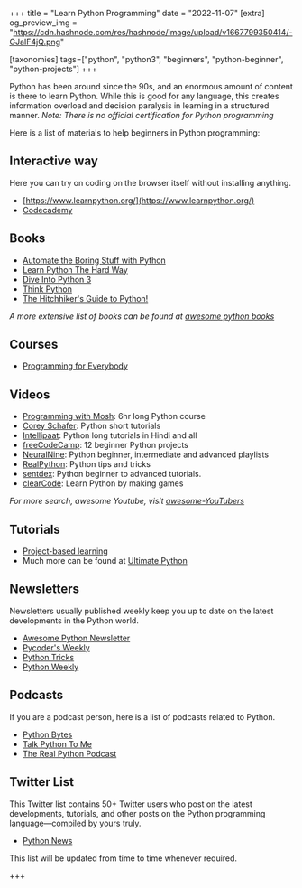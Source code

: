 +++
title = "Learn Python Programming"
date = "2022-11-07"
[extra]
og_preview_img = "https://cdn.hashnode.com/res/hashnode/image/upload/v1667799350414/-GJaIF4jQ.png"

[taxonomies]
tags=["python", "python3", "beginners", "python-beginner", "python-projects"]
+++

Python has been around since the 90s, and an enormous amount of content is there to learn Python. While this is good for any language, this creates information overload and decision paralysis in learning in a structured manner. _Note: There is no official certification for Python programming_

Here is a list of materials to help beginners in Python programming:

## Interactive way

Here you can try on coding on the browser itself without installing anything.

- [https://www.learnpython.org/](https://www.learnpython.org/)
- [Codecademy](https://www.codecademy.com/learn/learn-python-3)

## Books

- [Automate the Boring Stuff with Python](https://automatetheboringstuff.com/2e/chapter0/)
- [Learn Python The Hard Way](https://learnpythonthehardway.org/book/)
- [Dive Into Python 3](https://diveinto.org/python3/table-of-contents.html)
- [Think Python](https://greenteapress.com/thinkpython2/html/thinkpython2002.html)
- [The Hitchhiker's Guide to Python!](https://docs.python-guide.org/#the-hitchhiker-s-guide-to-python)

_A more extensive list of books can be found at_ [_awesome python books_](https://github.com/junnplus/awesome-python-books)

## Courses

- [Programming for Everybody](https://www.coursera.org/learn/python)

## Videos

- [Programming with Mosh](https://www.youtube.com/watch?v=_uQrJ0TkZlc): 6hr long Python course
- [Corey Schafer](https://www.youtube.com/c/Coreyms/playlists): Python short tutorials
- [Intellipaat](https://www.youtube.com/c/Intellipaat/search?query=python): Python long tutorials in Hindi and all
- [freeCodeCamp](https://www.youtube.com/watch?v=8ext9G7xspg): 12 beginner Python projects
- [NeuralNine](https://www.youtube.com/c/NeuralNine/playlists): Python beginner, intermediate and advanced playlists
- [RealPython](https://www.youtube.com/c/realpython): Python tips and tricks
- [sentdex](https://www.youtube.com/c/sentdex/featured): Python beginner to advanced tutorials.
- [clearCode](https://www.youtube.com/watch?v=mDKM-JtUhhc): Learn Python by making games

_For more search, awesome Youtube, visit_ [_awesome-YouTubers_](https://github.com/JoseDeFreitas/awesome-youtubers)

## Tutorials

- [Project-based learning](https://github.com/practical-tutorials/project-based-learning#python)
- Much more can be found at [Ultimate Python](https://github.com/huangsam/ultimate-python)

## Newsletters

Newsletters usually published weekly keep you up to date on the latest developments in the Python world.

- [Awesome Python Newsletter](https://python.libhunt.com/newsletter)
- [Pycoder's Weekly](https://pycoders.com/)
- [Python Tricks](https://realpython.com/python-tricks/)
- [Python Weekly](https://www.pythonweekly.com/)

## Podcasts

If you are a podcast person, here is a list of podcasts related to Python.

- [Python Bytes](https://pythonbytes.fm)
- [Talk Python To Me](https://talkpython.fm/)
- [The Real Python Podcast](https://realpython.com/podcasts/rpp/)

## Twitter List

This Twitter list contains 50+ Twitter users who post on the latest developments, tutorials, and other posts on the Python programming language—compiled by yours truly.

- [Python News](https://twitter.com/i/lists/1270832890134159360)

This list will be updated from time to time whenever required.

+++
